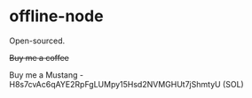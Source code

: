 # offline-node

Open-sourced.

~~Buy me a coffee~~

Buy me a Mustang - H8s7cvAc6qAYE2RpFgLUMpy15Hsd2NVMGHUt7jShmtyU (SOL)
